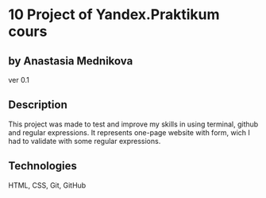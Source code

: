 # 10 Project of Yandex.Praktikum cours 
## by Anastasia Mednikova
ver 0.1
## Description
This project was made to test and improve my skills in using terminal, github and regular expressions. It represents one-page website with form, wich I had to validate with some regular expressions. 
## Technologies 
HTML, CSS, Git, GitHub